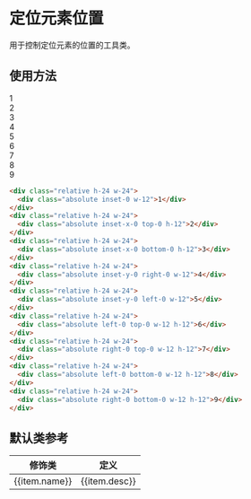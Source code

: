 # 定位元素位置

用于控制定位元素的位置的工具类。

## 使用方法

<Example class="flex gap-4 flex-wrap">
  <div class="relative h-24 w-24 bg-surface">
    <div class="absolute inset-0 w-12 bg-secondary flex justify-center items-center rounded text-white">1</div>
  </div>
  <div class="relative h-24 w-24 bg-surface">
    <div class="absolute inset-x-0 top-0 h-12 bg-secondary flex justify-center items-center rounded text-white">2</div>
  </div>
  <div class="relative h-24 w-24 bg-surface">
    <div class="absolute inset-x-0 bottom-0 h-12 bg-secondary flex justify-center items-center rounded text-white">3</div>
  </div>
  <div class="relative h-24 w-24 bg-surface">
    <div class="absolute inset-y-0 right-0 w-12 bg-secondary flex justify-center items-center rounded text-white">4</div>
  </div>
  <div class="relative h-24 w-24 bg-surface">
    <div class="absolute inset-y-0 left-0 w-12 bg-secondary flex justify-center items-center rounded text-white">5</div>
  </div>
  <div class="relative h-24 w-24 bg-surface">
    <div class="absolute left-0 top-0 w-12 h-12 bg-secondary flex justify-center items-center rounded text-white">6</div>
  </div>
  <div class="relative h-24 w-24 bg-surface">
    <div class="absolute right-0 top-0 w-12 h-12 bg-secondary flex justify-center items-center rounded text-white">7</div>
  </div>
  <div class="relative h-24 w-24 bg-surface">
    <div class="absolute left-0 bottom-0 w-12 h-12 bg-secondary flex justify-center items-center rounded text-white">8</div>
  </div>
  <div class="relative h-24 w-24 bg-surface">
    <div class="absolute right-0 bottom-0 w-12 h-12 bg-secondary flex justify-center items-center rounded text-white">9</div>
  </div>
</Example>

```html
<div class="relative h-24 w-24">
  <div class="absolute inset-0 w-12">1</div>
</div>
<div class="relative h-24 w-24">
  <div class="absolute inset-x-0 top-0 h-12">2</div>
</div>
<div class="relative h-24 w-24">
  <div class="absolute inset-x-0 bottom-0 h-12">3</div>
</div>
<div class="relative h-24 w-24">
  <div class="absolute inset-y-0 right-0 w-12">4</div>
</div>
<div class="relative h-24 w-24">
  <div class="absolute inset-y-0 left-0 w-12">5</div>
</div>
<div class="relative h-24 w-24">
  <div class="absolute left-0 top-0 w-12 h-12">6</div>
</div>
<div class="relative h-24 w-24">
  <div class="absolute right-0 top-0 w-12 h-12">7</div>
</div>
<div class="relative h-24 w-24">
  <div class="absolute left-0 bottom-0 w-12 h-12">8</div>
</div>
<div class="relative h-24 w-24">
  <div class="absolute right-0 bottom-0 w-12 h-12">9</div>
</div>
```

## 默认类参考

<Example>
  <table class="table">
    <thead>
      <tr>
        <th>修饰类</th>
        <th>定义</th>
      </tr>
    </thead>
    <tbody>
      <tr v-for="item in positionJson">
        <td>{{item.name}}</td>
        <td>{{item.desc}}</td>
      </tr>
    </tbody>
   </table>
</Example>

<script setup>
  const positionJson = [
    {name: 'inset-0', desc: 'top: 0px; right: 0px; bottom: 0px; left: 0px;'},
    {name: 'inset-auto', desc: 'top: auto; right: auto; bottom: auto; left: auto;'},
    {name: 'inset-x-0', desc: 'left: 0px; right: 0px;'},
    {name: 'inset-y-0', desc: 'top: 0px; bottom: 0px;'},
    {name: 'top-0', desc: 'top: 0px;'},
    {name: 'right-0', desc: 'right: 0px;'},
    {name: 'bottom-0', desc: 'bottom: 0px;'},
    {name: 'left-0', desc: 'left: 0px;'},
    {name: 'top-full', desc: 'top: 100%;'},
    {name: 'right-full', desc: 'right: 100%;'},
    {name: 'bottom-full', desc: 'bottom: 100%;'},
    {name: 'left-full', desc: 'left: 100%;'},
    {name: 'top-auto', desc: 'top: auto;'},
    {name: 'right-auto', desc: 'right: auto;'},
    {name: 'bottom-auto', desc: 'bottom: auto;'},
    {name: 'left-auto', desc: 'left: auto;'},
  ]
</script>